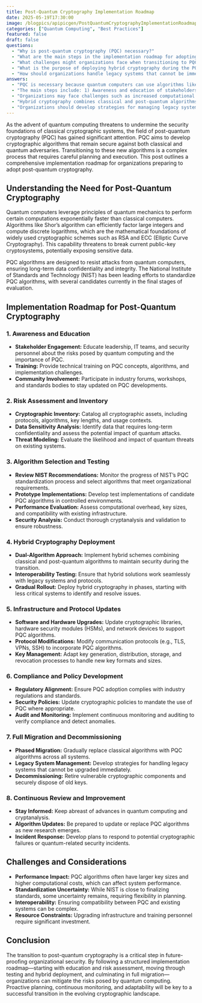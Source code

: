 ```yaml
---
title: Post-Quantum Cryptography Implementation Roadmap
date: 2025-05-19T17:30:00
image: /blogpics/apipicgen/PostQuantumCryptographyImplementationRoadmap-ZP2GOJQUDR.jpg
categories: ["Quantum Computing", "Best Practices"]
featured: false
draft: false
questions:
  - "Why is post-quantum cryptography (PQC) necessary?"
  - "What are the main steps in the implementation roadmap for adopting post-quantum cryptography?"
  - "What challenges might organizations face when transitioning to PQC?"
  - "What is the purpose of deploying hybrid cryptography during the PQC transition?"
  - "How should organizations handle legacy systems that cannot be immediately upgraded to PQC?"
answers:
  - "PQC is necessary because quantum computers can use algorithms like Shor’s algorithm to break widely used classical cryptographic schemes such as RSA and ECC, threatening the security of sensitive data. PQC algorithms are designed to resist attacks from both classical and quantum computers, ensuring long-term data confidentiality and integrity."
  - "The main steps include: 1) Awareness and education of stakeholders, 2) Risk assessment and cryptographic inventory, 3) Algorithm selection and testing, 4) Hybrid cryptography deployment, 5) Infrastructure and protocol updates, 6) Compliance and policy development, 7) Full migration and decommissioning of old systems, and 8) Continuous review and improvement."
  - "Organizations may face challenges such as increased computational overhead and larger key sizes impacting performance, uncertainty in standardization as NIST finalizes PQC standards, interoperability issues between PQC and legacy systems, and resource constraints related to infrastructure upgrades and personnel training."
  - "Hybrid cryptography combines classical and post-quantum algorithms to maintain security during the transition period. This approach allows organizations to gradually implement PQC while ensuring compatibility and security with existing systems, reducing risks associated with immediate full migration."
  - "Organizations should develop strategies for managing legacy systems, which may include phased migration plans, using hybrid cryptography to protect communications, and securely decommissioning vulnerable cryptographic components when possible, ensuring that sensitive data remains protected during the transition."
---
```

As the advent of quantum computing threatens to undermine the security foundations of classical cryptographic systems, the field of post-quantum cryptography (PQC) has gained significant attention. PQC aims to develop cryptographic algorithms that remain secure against both classical and quantum adversaries. Transitioning to these new algorithms is a complex process that requires careful planning and execution. This post outlines a comprehensive implementation roadmap for organizations preparing to adopt post-quantum cryptography.

## Understanding the Need for Post-Quantum Cryptography

Quantum computers leverage principles of quantum mechanics to perform certain computations exponentially faster than classical computers. Algorithms like Shor’s algorithm can efficiently factor large integers and compute discrete logarithms, which are the mathematical foundations of widely used cryptographic schemes such as RSA and ECC (Elliptic Curve Cryptography). This capability threatens to break current public-key cryptosystems, potentially exposing sensitive data.

PQC algorithms are designed to resist attacks from quantum computers, ensuring long-term data confidentiality and integrity. The National Institute of Standards and Technology (NIST) has been leading efforts to standardize PQC algorithms, with several candidates currently in the final stages of evaluation.

## Implementation Roadmap for Post-Quantum Cryptography

### 1. Awareness and Education

- **Stakeholder Engagement:** Educate leadership, IT teams, and security personnel about the risks posed by quantum computing and the importance of PQC.
- **Training:** Provide technical training on PQC concepts, algorithms, and implementation challenges.
- **Community Involvement:** Participate in industry forums, workshops, and standards bodies to stay updated on PQC developments.

### 2. Risk Assessment and Inventory

- **Cryptographic Inventory:** Catalog all cryptographic assets, including protocols, algorithms, key lengths, and usage contexts.
- **Data Sensitivity Analysis:** Identify data that requires long-term confidentiality and assess the potential impact of quantum attacks.
- **Threat Modeling:** Evaluate the likelihood and impact of quantum threats on existing systems.

### 3. Algorithm Selection and Testing

- **Review NIST Recommendations:** Monitor the progress of NIST’s PQC standardization process and select algorithms that meet organizational requirements.
- **Prototype Implementations:** Develop test implementations of candidate PQC algorithms in controlled environments.
- **Performance Evaluation:** Assess computational overhead, key sizes, and compatibility with existing infrastructure.
- **Security Analysis:** Conduct thorough cryptanalysis and validation to ensure robustness.

### 4. Hybrid Cryptography Deployment

- **Dual-Algorithm Approach:** Implement hybrid schemes combining classical and post-quantum algorithms to maintain security during the transition.
- **Interoperability Testing:** Ensure that hybrid solutions work seamlessly with legacy systems and protocols.
- **Gradual Rollout:** Deploy hybrid cryptography in phases, starting with less critical systems to identify and resolve issues.

### 5. Infrastructure and Protocol Updates

- **Software and Hardware Upgrades:** Update cryptographic libraries, hardware security modules (HSMs), and network devices to support PQC algorithms.
- **Protocol Modifications:** Modify communication protocols (e.g., TLS, VPNs, SSH) to incorporate PQC algorithms.
- **Key Management:** Adapt key generation, distribution, storage, and revocation processes to handle new key formats and sizes.

### 6. Compliance and Policy Development

- **Regulatory Alignment:** Ensure PQC adoption complies with industry regulations and standards.
- **Security Policies:** Update cryptographic policies to mandate the use of PQC where appropriate.
- **Audit and Monitoring:** Implement continuous monitoring and auditing to verify compliance and detect anomalies.

### 7. Full Migration and Decommissioning

- **Phased Migration:** Gradually replace classical algorithms with PQC algorithms across all systems.
- **Legacy System Management:** Develop strategies for handling legacy systems that cannot be upgraded immediately.
- **Decommissioning:** Retire vulnerable cryptographic components and securely dispose of old keys.

### 8. Continuous Review and Improvement

- **Stay Informed:** Keep abreast of advances in quantum computing and cryptanalysis.
- **Algorithm Updates:** Be prepared to update or replace PQC algorithms as new research emerges.
- **Incident Response:** Develop plans to respond to potential cryptographic failures or quantum-related security incidents.

## Challenges and Considerations

- **Performance Impact:** PQC algorithms often have larger key sizes and higher computational costs, which can affect system performance.
- **Standardization Uncertainty:** While NIST is close to finalizing standards, some uncertainty remains, requiring flexibility in planning.
- **Interoperability:** Ensuring compatibility between PQC and existing systems can be complex.
- **Resource Constraints:** Upgrading infrastructure and training personnel require significant investment.

## Conclusion

The transition to post-quantum cryptography is a critical step in future-proofing organizational security. By following a structured implementation roadmap—starting with education and risk assessment, moving through testing and hybrid deployment, and culminating in full migration—organizations can mitigate the risks posed by quantum computing. Proactive planning, continuous monitoring, and adaptability will be key to a successful transition in the evolving cryptographic landscape.